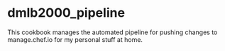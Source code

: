 # dmlb2000_pipeline

This cookbook manages the automated pipeline for pushing changes to
manage.chef.io for my personal stuff at home.
